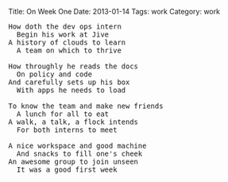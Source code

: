 Title: On Week One
Date: 2013-01-14
Tags: work
Category: work

<pre>
How doth the dev ops intern
  Begin his work at Jive
A history of clouds to learn
  A team on which to thrive

How throughly he reads the docs
  On policy and code
And carefully sets up his box
  With apps he needs to load

To know the team and make new friends
  A lunch for all to eat
A walk, a talk, a flock intends
  For both interns to meet

A nice workspace and good machine
  And snacks to fill one's cheek
An awesome group to join unseen
  It was a good first week
</pre>
